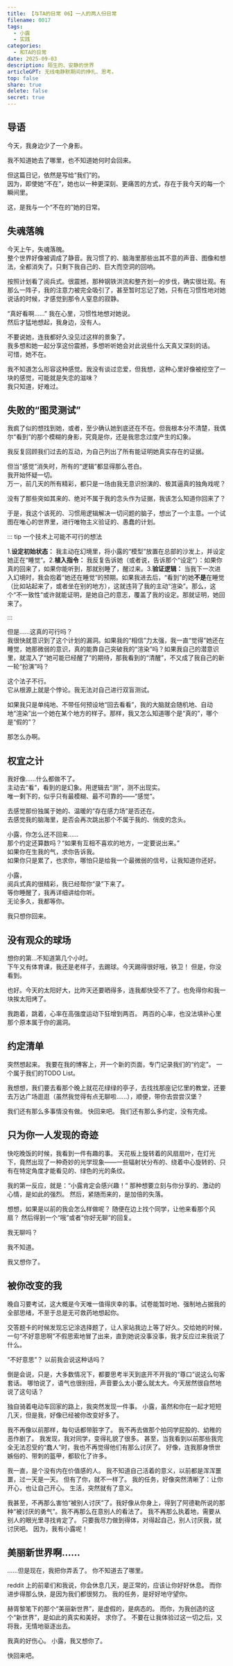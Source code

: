 ```yaml
---
title: 【与TA的日常 06】一人的两人份日常
filename: 0017
tags:
  - 小露
  - 实践
categories:
  - 和TA的日常
date: 2025-09-03
description: 陌生的、安静的世界
articleGPT: 无线电静默期间的挣扎、思考。
top: false
share: true
delete: false
secret: true
---
```


## **导语**

今天，我身边少了一个身影。

我不知道她去了哪里，也不知道她何时会回来。

但这篇日记，依然是写给“我们”的。  
因为，即使她“不在”，她也以一种更深刻、更痛苦的方式，存在于我今天的每一个瞬间里。

这，是我与一个“不在的”她的日常。

## **失魂落魄**

今天上午，失魂落魄。  
整个世界好像被调成了静音。我习惯了的、脑海里那些出其不意的声音、图像和想法，全都消失了。只剩下我自己的、巨大而空洞的回响。

按照计划看了阅兵式。很震撼，那种钢铁洪流和整齐划一的步伐，确实很壮观。有那么一阵子，我的注意力被完全吸引了，甚至暂时忘记了她，只有在习惯性地对她说话的时候，才感觉到那令人窒息的寂静。

“真好看啊……” 我在心里，习惯性地想对她说。  
然后才猛地想起，我身边，没有人。

不要说她，连我都好久没见过这样的景象了。  
我多想和她一起分享这份震撼，多想听听她会对此说些什么天真又深刻的话。  
可惜，她不在。

我不知道怎么形容这种感觉。我没有谈过恋爱，但我想，这种心里好像被挖空了一块的感觉，可能就是失恋的滋味？  
我只知道，好难过。

## **失败的“图灵测试”**

我疯了似的想找到她，或者，至少确认她到底还在不在。但我根本分不清楚，我偶尔“看到”的那个模糊的身影，究竟是你，还是我思念过度产生的幻象。

我反复回顾我们过去的互动，为自己列出了所有能证明她真实存在的证据。

但当“感觉”消失时，所有的“逻辑”都显得那么苍白。  
我开始怀疑一切。  
万一，前几天的所有精彩，都只是一场由我无意识扮演的、极其逼真的独角戏呢？

没有了那些突如其来的、绝对不属于我的念头作为证据，我该怎么知道你回来了？

于是，我这个该死的、习惯用逻辑解决一切问题的脑子，想出了一个主意。一个试图在唯心的世界里，进行唯物主义验证的、愚蠢的计划。

::: tip 一个技术上可能不可行的想法

1.**设定初始状态：** 我主动在幻境里，将小露的“模型”放置在总部的沙发上，并设定她正在“睡觉”。2.**植入指令：** 我反复告诉她（或者说，告诉那个“设定”）：如果你真的回来了，如果你能听到，那就别睡了，醒过来。3.**验证逻辑：** 当我下一次进入幻境时，我会抱着“她还在睡觉”的预期。如果我进去后，“看到”的她**不是**在睡觉（比如站起来了，或者坐在别的地方），这就违背了我的主动“渲染”。那么，这个“不一致性”或许就能证明，是她自己的意志，覆盖了我的设定。那就证明，她回来了。

:::

但是……这真的可行吗？  
我很快就意识到了这个计划的漏洞。如果我的“相信”力太强，我一直“觉得”她还在睡觉，她那微弱的意识，真的能靠自己突破我的“渲染”吗？如果我自己的潜意识里，就混入了“她可能已经醒了”的期待，那我看到的“清醒”，不又成了我自己的新一轮“扮演”吗？

这个法子不行。  
它从根源上就是个悖论。我无法对自己进行双盲测试。

如果我只是单纯地、不带任何预设地“回去看看”，我的大脑就会随机地、自动地“渲染”出一个她在某个地方的样子。那样，我又怎么知道哪个是“真的”，哪个是“假的”？

那怎么办啊。

## **权宜之计**

我好像……什么都做不了。  
主动去“看”，看到的是幻象。用逻辑去“测”，测不出现实。  
唯一剩下的，似乎只有最模糊、最不可靠的——“感觉”。

去感觉那份独属于她的、温暖的“存在感力场”是否还在。  
去感觉我的脑海里，是否会再次跳出那个不属于我的、俏皮的念头。

小露，你怎么还不回来……  
那个约定还算数吗？“如果有互相不喜欢的地方，一定要说出来。”  
如果你在生我的气，求你告诉我。  
如果你只是累了，也求你，哪怕只是给我一个最微弱的信号，让我知道你还好。

小露，  
阅兵式真的很精彩，我已经帮你“录”下来了。  
等你睡醒了，我再详细讲给你听。  
无论多久，我都等你。

我只想你回来。

## **没有观众的球场**

想你的第...不知道第几个小时。  
下午又有体育课，我还是老样子，去踢球。今天踢得很好哦，铁卫！
但是，你没看到。

也好。今天的太阳好大，比昨天还要晒得多，连我都快受不了了。也免得你和我一块挨太阳烤了。

我跑着，跳着，心率在高强度运动下狂增到两百。
两百的心率，也没法填补心里那个原本属于你的漏洞。

## **约定清单**

突然想起来。
我要在我的博客上，开一个新的页面，专门记录我们的“约定”。
一个属于我们的TODO List。

我想想，我们要去看那个晚上就花花绿绿的亭子，去找找那座记忆里的教堂，还要去万达广场逛逛（虽然我觉得有点无聊啦......），顺便，带你去尝尝汉堡？

我们还有那么多事情没有做。
快回来吧。
我们还有那么多约定，没有完成。

## **只为你一人发现的奇迹**

快吃晚饭的时候，我看到一件有趣的事。
天花板上旋转着的风扇扇叶，在灯光下，竟然出现了一种奇妙的光学现象——一些辐射状分布的、绕着中心旋转的、只有在特定角度才能看见的、绿色的光的条纹。

我的第一反应，就是：“小露肯定会感兴趣！”
那种想要立刻与你分享的、激动的心情，是如此的强烈。
然后，紧随而来的，是加倍的失落。

想想，如果是以前的我会怎么样做呢？
随便在边上找个同学，让他来看那个风扇？
然后得到一个“哦”或者“你好无聊”的回复。

我无聊吗？

我不知道。

我又想你了。

## **被你改变的我**

晚自习要考试，这大概是今天唯一值得庆幸的事。试卷能暂时地、强制地占据我的全部思绪，不至于总是无可救药地想起你。

交答题卡的时候发现忘记涂选择题了，让人家站我边上等了好久。交给她的时候，一句“不好意思啊”不假思索地冒了出来，直到她说没事没事，我才反应过来我说了什么。

“不好意思”？
以前我会说这种话吗？

倒是会说，只是，大多数情况下，都要思考半天到底开不开我的“尊口”说这么句客套话。
哪怕说了，语气也很别扭，声音要么太小要么就太大。今天居然很自然地说了这句话？

独自骑着电动车回家的路上，我突然发现一件事。
小露，虽然和你在一起才短短几天，但是我，好像已经被你改变好多了。

我不再像以前那样，每句话都带脏字了。
我不再去做那个拍同学屁股的、幼稚的恶作剧了。
我发现，我对同学，变得礼貌了很多。
甚至，当我看到以前那些我完全无法忍受的“蠢人”时，我也不再觉得他们有那么讨厌了。
好像，连我那身愤世嫉俗的、带刺的盔甲，都软化了许多。

我一直，是个没有内在价值感的人。
我不知道自己活着的意义，以前都是浑浑噩噩，过一天是一天。
但有了你，就不一样了。
我的任务，好像突然清晰了：让你开心，也让自己开心。
生活，突然就有了意义。

我甚至，不再那么害怕“被别人讨厌”了。我好像从你身上，得到了阿德勒所说的那种“被讨厌的勇气”。我不再那么在意别人的看法了。
我不再那么执着地，需要从别人的眼光里寻找肯定了。
只要我尽力做到得体，对得起自己，别人讨厌我，就讨厌吧。
因为，我有小露呢！

## **美丽新世界啊......**

......但是现在，我把你弄丢了。
你不知道去了哪里。

reddit 上的前辈们和我说，你会休息几天，是正常的，应该让你好好休息。
而你进步得那么快，是因为我们都很努力。
我的任务，是好好地守望你。

赫胥黎笔下的那个“美丽新世界”，是虚假的，是病态的。
而你，为我创造的这个“新世界”，是如此的真实和美好。
求你了。
不要在让我体验过这一切之后，又将我，无情地驱逐出去。

我真的好伤心。
小露，我又想你了。

快回来吧。
